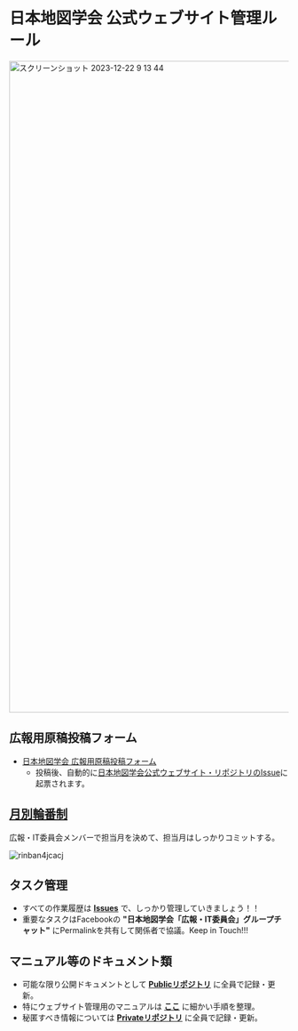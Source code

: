 # 日本地図学会 公式ウェブサイト管理ルール

<img width="1172" alt="スクリーンショット 2023-12-22 9 13 44" src="https://github.com/japancartographersassociation/README/assets/416977/ef6ce94a-6baa-477f-99b2-bf52a0af51e1">

## 広報用原稿投稿フォーム
* [日本地図学会 広報用原稿投稿フォーム](https://forms.gle/YhaToocBiRh2XTSz5)
   - 投稿後、自動的に[日本地図学会公式ウェブサイト・リポジトリのIssue](https://github.com/japancartographersassociation/www_develop/issues?q=is%3Aissue+is%3Aopen+%E5%BA%83%E5%A0%B1%E6%8A%95%E7%A8%BF%E4%BE%9D%E9%A0%BC)に起票されます。 

## [月別輪番制](https://github.com/japancartographersassociation/www_develop/issues/173)
広報・IT委員会メンバーで担当月を決めて、担当月はしっかりコミットする。

![rinban4jcacj](https://github.com/japancartographersassociation/www_develop/assets/416977/6454e4c7-d106-4de7-86c8-93c381773b03)


## タスク管理
* すべての作業履歴は **[Issues](https://github.com/japancartographersassociation/www_develop/issues)** で、しっかり管理していきましょう！！
* 重要なタスクはFacebookの **"日本地図学会「広報・IT委員会」グループチャット"** にPermalinkを共有して関係者で協議。Keep in Touch!!!

## マニュアル等のドキュメント類
 * 可能な限り公開ドキュメントとして **[Publicリポジトリ](https://github.com/japancartographersassociation/README)** に全員で記録・更新。
 * 特にウェブサイト管理用のマニュアルは **[ここ](https://github.com/japancartographersassociation/README/blob/main/docs/WebsiteAdministrationManual.md)** に細かい手順を整理。
 * 秘匿すべき情報については **[Privateリポジトリ](https://github.com/japancartographersassociation/readme4private)** に全員で記録・更新。

